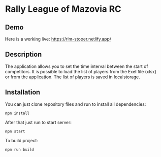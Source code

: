 ﻿# Rally League of Mazovia RC

## Demo
Here is a working live: https://rlm-stoper.netlify.app/

## Description
The application allows you to set the time interval between the start of competitors. 
It is possible to load the list of players from the Exel file (xlsx) or from the application. 
The list of players is saved in localstorage.

## Installation
You can just clone repository files and run to install all dependencies:

`npm install`

After that just run to start server:

`npm start`

To build project:

`npm run build`

